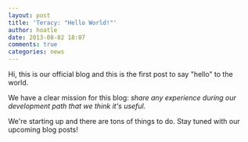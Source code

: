 ```yaml
---
layout: post
title: 'Teracy: "Hello World!"'
author: hoatle
date: 2013-08-02 18:07
comments: true
categories: news
---
```


Hi, this is our official blog and this is the first post to say "hello" to the world.

We have a clear mission for this blog: *share any experience during our development path that we
think it's useful.*

We're starting up and there are tons of things to do. Stay tuned with our upcoming blog posts!
